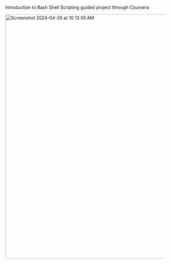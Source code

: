 Introduction to Bash Shell Scripting guided project through Coursera

<img width="768" alt="Screenshot 2024-04-26 at 10 13 00 AM" src="https://github.com/bknum9/BashShellScripting/assets/92531634/10feb57f-738b-45d3-8243-2656f6412a8d">
